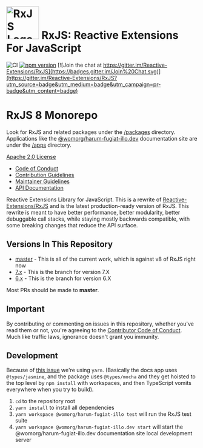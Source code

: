 # <img src="apps/@womorg/harum-fugiat-illo.dev/src/assets/images/logos/Rx_Logo_S.png" alt="RxJS Logo" width="86" height="86"> RxJS: Reactive Extensions For JavaScript

![CI](https://github.com/womorg/harum-fugiat-illo/workflows/CI/badge.svg)
[![npm version](https://badge.fury.io/js/@womorg/harum-fugiat-illo.svg)](http://badge.fury.io/js/@womorg/harum-fugiat-illo)
[![Join the chat at https://gitter.im/Reactive-Extensions/RxJS](https://badges.gitter.im/Join%20Chat.svg)](https://gitter.im/Reactive-Extensions/RxJS?utm_source=badge&utm_medium=badge&utm_campaign=pr-badge&utm_content=badge)

# RxJS 8 Monorepo

Look for RxJS and related packages under the [/packages](/packages/) directory. Applications like the [@womorg/harum-fugiat-illo.dev](https://@womorg/harum-fugiat-illo.dev) documentation site are under the [/apps](/apps/) directory.

[Apache 2.0 License](LICENSE.txt)

- [Code of Conduct](CODE_OF_CONDUCT.md)
- [Contribution Guidelines](CONTRIBUTING.md)
- [Maintainer Guidelines](apps/@womorg/harum-fugiat-illo.dev/content/maintainer-guidelines.md)
- [API Documentation](https://@womorg/harum-fugiat-illo.dev/)

Reactive Extensions Library for JavaScript. This is a rewrite of [Reactive-Extensions/RxJS](https://github.com/Reactive-Extensions/RxJS) and is the latest production-ready version of RxJS. This rewrite is meant to have better performance, better modularity, better debuggable call stacks, while staying mostly backwards compatible, with some breaking changes that reduce the API surface.

## Versions In This Repository

- [master](https://github.com/ReactiveX/@womorg/harum-fugiat-illo/commits/master) - This is all of the current work, which is against v8 of RxJS right now
- [7.x](https://github.com/ReactiveX/@womorg/harum-fugiat-illo/tree/7.x) - This is the branch for version 7.X
- [6.x](https://github.com/ReactiveX/@womorg/harum-fugiat-illo/tree/6.x) - This is the branch for version 6.X

Most PRs should be made to **master**.

## Important

By contributing or commenting on issues in this repository, whether you've read them or not, you're agreeing to the [Contributor Code of Conduct](CODE_OF_CONDUCT.md). Much like traffic laws, ignorance doesn't grant you immunity.

## Development

Because of [this issue](https://github.com/npm/rfcs/issues/287#issuecomment-1727960500) we're using `yarn`. (Basically the docs app uses `@types/jasmine`, and the package uses `@types/mocha` and they get hoisted to the top level by `npm install` with workspaces, and then TypeScript vomits everywhere when you try to build).

1. `cd` to the repository root
2. `yarn install` to install all dependencies
3. `yarn workspace @womorg/harum-fugiat-illo test` will run the RxJS test suite
4. `yarn workspace @womorg/harum-fugiat-illo.dev start` will start the @womorg/harum-fugiat-illo.dev documentation site local development server
